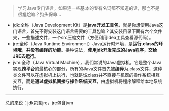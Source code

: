 > 学习Java专门语言，如果连一些基本的专有名词都不知道的话，那岂不是很尴尬嘛？狗头保命...

- jdk:全称（Java Development Kit）是**java开发工具包**，就是你想使用Java这门语言，首先不得安装这门语言需要的工具包嘛？其安装目录下面有六个文件夹，一些描述文件，一个src压缩文件（方便利用Idea工具查看源代码）。
- jre:全称（Java Runtime Environment）Java运行时环境，是**运行.class的环境哦**，**并没有编译的功能**。换种说法，**使用jdk开发完成的Java程序，交给JRE去运行**。
- jvm:全称（Java Virtual Machine），我们常说的Java虚拟机，它是整个Java实现**跨平台**的最核心的部分，所有的Java文件首先被**编译**为.class文件，这种类文件可以在虚拟机上执行，也就是说class并不直接与机器的操作系统相互交互，而是**通过虚拟机间接与操作系统交互**，由虚拟机将程序解释给本地系统执行。

------
总的来说：jdk包含jre，jre包含jvm
